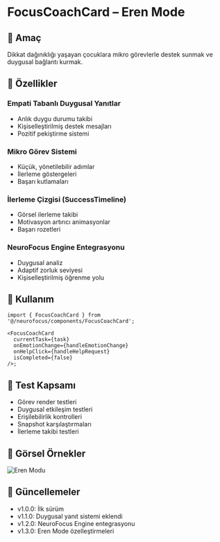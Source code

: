 # FocusCoachCard – Eren Mode

## 🎯 Amaç

Dikkat dağınıklığı yaşayan çocuklara mikro görevlerle destek sunmak ve duygusal bağlantı kurmak.

## 🌟 Özellikler

### Empati Tabanlı Duygusal Yanıtlar

- Anlık duygu durumu takibi
- Kişiselleştirilmiş destek mesajları
- Pozitif pekiştirme sistemi

### Mikro Görev Sistemi

- Küçük, yönetilebilir adımlar
- İlerleme göstergeleri
- Başarı kutlamaları

### İlerleme Çizgisi (SuccessTimeline)

- Görsel ilerleme takibi
- Motivasyon artırıcı animasyonlar
- Başarı rozetleri

### NeuroFocus Engine Entegrasyonu

- Duygusal analiz
- Adaptif zorluk seviyesi
- Kişiselleştirilmiş öğrenme yolu

## 📱 Kullanım

```tsx
import { FocusCoachCard } from '@/neurofocus/components/FocusCoachCard';

<FocusCoachCard
  currentTask={task}
  onEmotionChange={handleEmotionChange}
  onHelpClick={handleHelpRequest}
  isCompleted={false}
/>;
```

## 🧪 Test Kapsamı

- Görev render testleri
- Duygusal etkileşim testleri
- Erişilebilirlik kontrolleri
- Snapshot karşılaştırmaları
- İlerleme takibi testleri

## 📸 Görsel Örnekler

![Eren Modu](../../../../docs/screenshots/focus-coach/focus-coach-eren-mode.png)

## 🔄 Güncellemeler

- v1.0.0: İlk sürüm
- v1.1.0: Duygusal yanıt sistemi eklendi
- v1.2.0: NeuroFocus Engine entegrasyonu
- v1.3.0: Eren Mode özelleştirmeleri

